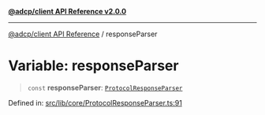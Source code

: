 [**@adcp/client API Reference v2.0.0**](../README.md)

***

[@adcp/client API Reference](../README.md) / responseParser

# Variable: responseParser

> `const` **responseParser**: [`ProtocolResponseParser`](../classes/ProtocolResponseParser.md)

Defined in: [src/lib/core/ProtocolResponseParser.ts:91](https://github.com/adcontextprotocol/adcp-client/blob/e8953d756e5ce5fafa76c5e8fa2f0316f0da0998/src/lib/core/ProtocolResponseParser.ts#L91)
